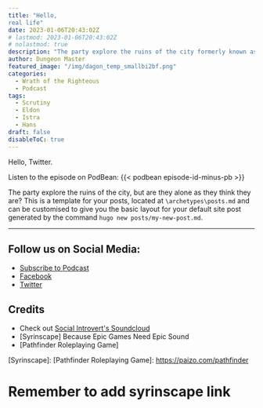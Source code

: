 ```yaml
---
title: "Hello, 
real life"
date: 2023-01-06T20:43:02Z
# lastmod: 2023-01-06T20:43:02Z
# nolastmod: true
description: "The party explore the ruins of the city formerly known as Koobecaf"
author: Dungeon Master
featured_image: "/img/dagon_temp_smallbi2bf.png"
categories:
  - Wrath of the Righteous
  - Podcast
tags:
  - Scrutiny
  - Eldon
  - Istra
  - Hans
draft: false
disableToC: true
---
```


Hello, 
Twitter.  

<!--more-->

Listen to the episode on PodBean:
{{< podbean episode-id-minus-pb >}}

The party explore the ruins of the city, but are they alone as they think they are?
This is a template for your posts, located at `\archetypes\posts.md` and can be customised to give you the basic layout for your default site post generated by the command `hugo new posts/my-new-post.md`.

--------------------------
## Follow us on Social Media: 
- [Subscribe to Podcast](https://feed.podbean.com/dragonsnotincluded/feed.xml)
- [Facebook](https://www.facebook.com/Dragons-Not-Included-Podcast-103097024812637)
- [Twitter](https://twitter.com/PodcastDragons)

## Credits
- Check out [Social Introvert's Soundcloud]
- [Syrinscape] Because Epic Games Need Epic Sound
- [Pathfinder Roleplaying Game]

[Social Introvert's Soundcloud]: https://soundcloud.com/user-520878457
[Syrinscape]: 
[Pathfinder Roleplaying Game]: https://paizo.com/pathfinder

# Remember to add syrinscape link